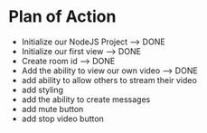 # Plan of Action

- Initialize our NodeJS Project --> DONE
- Initialize our first view --> DONE
- Create room id --> DONE
- Add the ability to view our own video --> DONE
- add ability to allow others to stream their video
- add styling
- add the ability to create messages
- add mute button
- add stop video button